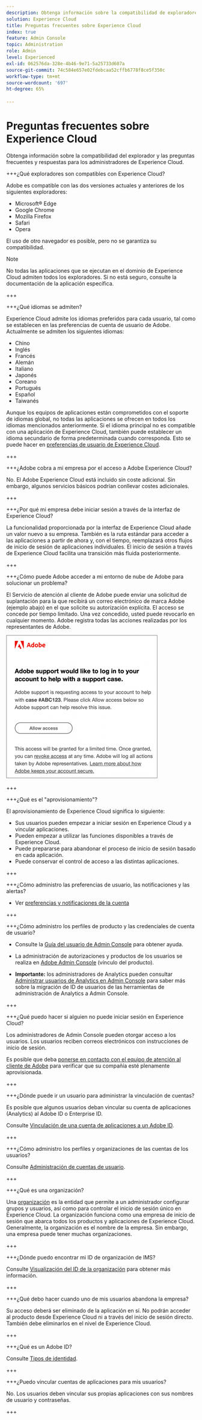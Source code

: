 ```yaml
---
description: Obtenga información sobre la compatibilidad de exploradores, y consulte las preguntas frecuentes y sus respuestas para administradores de Adobe Experience Cloud.
solution: Experience Cloud
title: Preguntas frecuentes sobre Experience Cloud
index: true
feature: Admin Console
topic: Administration
role: Admin
level: Experienced
exl-id: 062576da-328e-4b46-9e71-5a25733d607a
source-git-commit: 74c584e657e02fdebcaa52cffb6778f8ce5f350c
workflow-type: tm+mt
source-wordcount: '697'
ht-degree: 65%

---
```


# Preguntas frecuentes sobre Experience Cloud

Obtenga información sobre la compatibilidad del explorador y las preguntas frecuentes y respuestas para los administradores de Experience Cloud.

+++¿Qué exploradores son compatibles con Experience Cloud?

Adobe es compatible con las dos versiones actuales y anteriores de los siguientes exploradores:

* Microsoft® Edge
* Google Chrome
* Mozilla Firefox
* Safari
* Opera

El uso de otro navegador es posible, pero no se garantiza su compatibilidad.

>[!NOTE]
>
>No todas las aplicaciones que se ejecutan en el dominio de Experience Cloud admiten todos los exploradores. Si no está seguro, consulte la documentación de la aplicación específica.

+++

+++¿Qué idiomas se admiten?

Experience Cloud admite los idiomas preferidos para cada usuario, tal como se establecen en las preferencias de cuenta de usuario de Adobe. Actualmente se admiten los siguientes idiomas:

* Chino
* Inglés
* Francés
* Alemán
* Italiano
* Japonés
* Coreano
* Portugués
* Español
* Taiwanés

Aunque los equipos de aplicaciones están comprometidos con el soporte de idiomas global, no todas las aplicaciones se ofrecen en todos los idiomas mencionados anteriormente. Si el idioma principal no es compatible con una aplicación de Experience Cloud, también puede establecer un idioma secundario de forma predeterminada cuando corresponda. Esto se puede hacer en [preferencias de usuario de Experience Cloud](https://experience.adobe.com/preferences).

+++

+++¿Adobe cobra a mi empresa por el acceso a Adobe Experience Cloud?

No. El Adobe Experience Cloud está incluido sin coste adicional. Sin embargo, algunos servicios básicos podrían conllevar costes adicionales.

+++

+++¿Por qué mi empresa debe iniciar sesión a través de la interfaz de Experience Cloud?

La funcionalidad proporcionada por la interfaz de Experience Cloud añade un valor nuevo a su empresa. También es la ruta estándar para acceder a las aplicaciones a partir de ahora y, con el tiempo, reemplazará otros flujos de inicio de sesión de aplicaciones individuales. El inicio de sesión a través de Experience Cloud facilita una transición más fluida posteriormente.

+++

+++¿Cómo puede Adobe acceder a mi entorno de nube de Adobe para solucionar un problema?

El Servicio de atención al cliente de Adobe puede enviar una solicitud de suplantación para la que recibirá un correo electrónico de marca Adobe (ejemplo abajo) en el que solicite su autorización explícita. El acceso se concede por tiempo limitado. Una vez concedido, usted puede revocarlo en cualquier momento. Adobe registra todas las acciones realizadas por los representantes de Adobe.

![Caso de soporte de Adobe](../assets/support-email.png)

+++

+++¿Qué es el &quot;aprovisionamiento&quot;?

El aprovisionamiento de Experience Cloud significa lo siguiente:

* Sus usuarios pueden empezar a iniciar sesión en Experience Cloud y a vincular aplicaciones.
* Pueden empezar a utilizar las funciones disponibles a través de Experience Cloud.
* Puede prepararse para abandonar el proceso de inicio de sesión basado en cada aplicación.
* Puede conservar el control de acceso a las distintas aplicaciones.

+++

+++¿Cómo administro las preferencias de usuario, las notificaciones y las alertas?

* Ver [preferencias y notificaciones de la cuenta](/help/interface/features/account-preferences.md)

+++

+++¿Cómo administro los perfiles de producto y las credenciales de cuenta de usuario?

* Consulte la [Guía del usuario de Admin Console](https://helpx.adobe.com/es/enterprise/admin-guide.html) para obtener ayuda.

* La administración de autorizaciones y productos de los usuarios se realiza en [Adobe Admin Console](https://adminconsole.adobe.com/enterprise) (vínculo del producto).

* **Importante:** los administradores de Analytics pueden consultar [Administrar usuarios de Analytics en Admin Console](https://experienceleague.adobe.com/docs/analytics/admin/user-product-management/migrate-users/c-migration-tool.html?lang=es) para saber más sobre la migración de ID de usuarios de las herramientas de administración de Analytics a Admin Console.

+++

+++¿Qué puedo hacer si alguien no puede iniciar sesión en Experience Cloud?

Los administradores de Admin Console pueden otorgar acceso a los usuarios. Los usuarios reciben correos electrónicos con instrucciones de inicio de sesión.

Es posible que deba [ponerse en contacto con el equipo de atención al cliente de Adobe](https://experienceleague.adobe.com/es?support-solution=General&lang=es#support) para verificar que su compañía esté plenamente aprovisionada.

+++

+++¿Dónde puede ir un usuario para administrar la vinculación de cuentas?

Es posible que algunos usuarios deban vincular su cuenta de aplicaciones (Analytics) al Adobe ID o Enterprise ID.

Consulte [Vinculación de una cuenta de aplicaciones a un Adobe ID](../administration/organizations.md).

+++

+++¿Cómo administro los perfiles y organizaciones de las cuentas de los usuarios?

Consulte [Administración de cuentas de usuario](../administration/organizations.md).

+++

+++¿Qué es una organización?

Una [organización](../administration/organizations.md) es la entidad que permite a un administrador configurar grupos y usuarios, así como para controlar el inicio de sesión único en Experience Cloud. La organización funciona como una empresa de inicio de sesión que abarca todos los productos y aplicaciones de Experience Cloud. Generalmente, la organización es el nombre de la empresa. Sin embargo, una empresa puede tener muchas organizaciones.

+++

+++¿Dónde puedo encontrar mi ID de organización de IMS?

Consulte [Visualización del ID de la organización](../administration/organizations.md) para obtener más información.

+++

+++¿Qué debo hacer cuando uno de mis usuarios abandona la empresa?

Su acceso deberá ser eliminado de la aplicación en sí. No podrán acceder al producto desde Experience Cloud ni a través del inicio de sesión directo. También debe eliminarlos en el nivel de Experience Cloud.

+++

+++¿Qué es un Adobe ID?

Consulte [Tipos de identidad](https://helpx.adobe.com/es/enterprise/using/identity.html).

+++

+++¿Puedo vincular cuentas de aplicaciones para mis usuarios?

No. Los usuarios deben vincular sus propias aplicaciones con sus nombres de usuario y contraseñas.

+++

